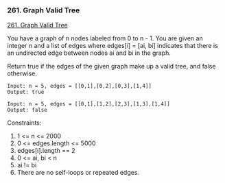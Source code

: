 ### 261. Graph Valid Tree

[261. Graph Valid Tree
](https://leetcode.com/problems/graph-valid-tree/)

You have a graph of n nodes labeled from 0 to n - 1. You are given an integer n and a list of edges where edges[i] = [ai, bi] indicates that there is an undirected edge between nodes ai and bi in the graph.

Return true if the edges of the given graph make up a valid tree, and false otherwise.


```
Input: n = 5, edges = [[0,1],[0,2],[0,3],[1,4]]
Output: true
```

```
Input: n = 5, edges = [[0,1],[1,2],[2,3],[1,3],[1,4]]
Output: false
```

Constraints:

1. 1 <= n <= 2000
2. 0 <= edges.length <= 5000
3. edges[i].length == 2
4. 0 <= ai, bi < n
5. ai != bi
6. There are no self-loops or repeated edges.